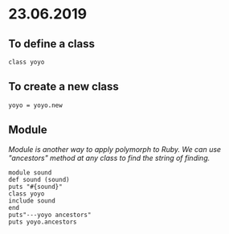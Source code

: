 # 23.06.2019
## To define a class 
```
class yoyo
```
## To create a new class
```
yoyo = yoyo.new
```
## Module
_Module is another way to apply polymorph to Ruby._
_We can use "ancestors" method at any class to find the string of finding._
```
module sound
def sound (sound)
puts "#{sound}"
class yoyo 
include sound
end
puts"---yoyo ancestors"
puts yoyo.ancestors
```


